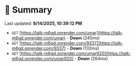 # 📖 Summary
Last updated: **8/14/2025, 10:39:12 PM**

- `GET` [https://talk-m6gd.onrender.com/umar](https://talk-m6gd.onrender.com/umar) - **Down** (245ms)
- `GET` [https://talk-m6gd.onrender.com/9337](https://talk-m6gd.onrender.com/9337) - **Down** (132ms)
- `GET` [https://talk-m6gd.onrender.com/umar920](https://talk-m6gd.onrender.com/umar920) - **Down** (264ms)
